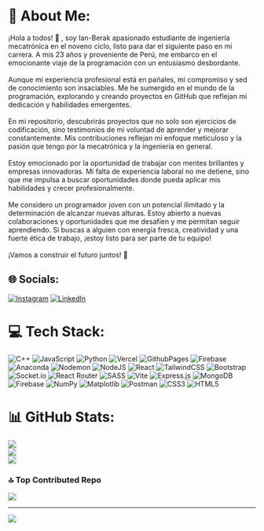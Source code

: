 # 💫 About Me:
¡Hola a todos! 👋 , soy Ian-Berak apasionado estudiante de ingeniería mecatrónica en el noveno ciclo, listo para dar el siguiente paso en mi carrera. A mis 23 años y proveniente de Perú, me embarco en el emocionante viaje de la programación con un entusiasmo desbordante.<br><br>Aunque mi experiencia profesional está en pañales, mi compromiso y sed de conocimiento son insaciables. Me he sumergido en el mundo de la programación, explorando y creando proyectos en GitHub que reflejan mi dedicación y habilidades emergentes.<br><br>En mi repositorio, descubrirás proyectos que no solo son ejercicios de codificación, sino testimonios de mi voluntad de aprender y mejorar constantemente. Mis contribuciones reflejan mi enfoque meticuloso y la pasión que tengo por la mecatrónica y la ingeniería en general.<br><br>Estoy emocionado por la oportunidad de trabajar con mentes brillantes y empresas innovadoras. Mi falta de experiencia laboral no me detiene, sino que me impulsa a buscar oportunidades donde pueda aplicar mis habilidades y crecer profesionalmente.<br><br>Me considero un programador joven con un potencial ilimitado y la determinación de alcanzar nuevas alturas. Estoy abierto a nuevas colaboraciones y oportunidades que me desafíen y me permitan seguir aprendiendo. Si buscas a alguien con energía fresca, creatividad y una fuerte ética de trabajo, ¡estoy listo para ser parte de tu equipo!<br><br>¡Vamos a construir el futuro juntos! 🚀


## 🌐 Socials:
[![Instagram](https://img.shields.io/badge/Instagram-%23E4405F.svg?logo=Instagram&logoColor=white)](https://instagram.com/https://www.instagram.com/ianrios19/) [![LinkedIn](https://img.shields.io/badge/LinkedIn-%230077B5.svg?logo=linkedin&logoColor=white)](https://linkedin.com/in/https://www.linkedin.com/in/ian-berak-rios-mallqui-b46893153/) 

# 💻 Tech Stack:
![C++](https://img.shields.io/badge/c++-%2300599C.svg?style=plastic&logo=c%2B%2B&logoColor=white) ![JavaScript](https://img.shields.io/badge/javascript-%23323330.svg?style=plastic&logo=javascript&logoColor=%23F7DF1E) ![Python](https://img.shields.io/badge/python-3670A0?style=plastic&logo=python&logoColor=ffdd54) ![Vercel](https://img.shields.io/badge/vercel-%23000000.svg?style=plastic&logo=vercel&logoColor=white) ![GithubPages](https://img.shields.io/badge/github%20pages-121013?style=plastic&logo=github&logoColor=white) ![Firebase](https://img.shields.io/badge/firebase-%23039BE5.svg?style=plastic&logo=firebase) ![Anaconda](https://img.shields.io/badge/Anaconda-%2344A833.svg?style=plastic&logo=anaconda&logoColor=white) ![Nodemon](https://img.shields.io/badge/NODEMON-%23323330.svg?style=plastic&logo=nodemon&logoColor=%BBDEAD) ![NodeJS](https://img.shields.io/badge/node.js-6DA55F?style=plastic&logo=node.js&logoColor=white) ![React](https://img.shields.io/badge/react-%2320232a.svg?style=plastic&logo=react&logoColor=%2361DAFB) ![TailwindCSS](https://img.shields.io/badge/tailwindcss-%2338B2AC.svg?style=plastic&logo=tailwind-css&logoColor=white) ![Bootstrap](https://img.shields.io/badge/bootstrap-%238511FA.svg?style=plastic&logo=bootstrap&logoColor=white) ![Socket.io](https://img.shields.io/badge/Socket.io-black?style=plastic&logo=socket.io&badgeColor=010101) ![React Router](https://img.shields.io/badge/React_Router-CA4245?style=plastic&logo=react-router&logoColor=white) ![SASS](https://img.shields.io/badge/SASS-hotpink.svg?style=plastic&logo=SASS&logoColor=white) ![Vite](https://img.shields.io/badge/vite-%23646CFF.svg?style=plastic&logo=vite&logoColor=white) ![Express.js](https://img.shields.io/badge/express.js-%23404d59.svg?style=plastic&logo=express&logoColor=%2361DAFB) ![MongoDB](https://img.shields.io/badge/MongoDB-%234ea94b.svg?style=plastic&logo=mongodb&logoColor=white) ![Firebase](https://img.shields.io/badge/Firebase-039BE5?style=plastic&logo=Firebase&logoColor=white) ![NumPy](https://img.shields.io/badge/numpy-%23013243.svg?style=plastic&logo=numpy&logoColor=white) ![Matplotlib](https://img.shields.io/badge/Matplotlib-%23ffffff.svg?style=plastic&logo=Matplotlib&logoColor=black) ![Postman](https://img.shields.io/badge/Postman-FF6C37?style=plastic&logo=postman&logoColor=white) ![CSS3](https://img.shields.io/badge/css3-%231572B6.svg?style=plastic&logo=css3&logoColor=white) ![HTML5](https://img.shields.io/badge/html5-%23E34F26.svg?style=plastic&logo=html5&logoColor=white)

# 📊 GitHub Stats:
![](https://github-readme-stats.vercel.app/api?username=IanRios22&theme=tokyonight&hide_border=false&include_all_commits=false&count_private=false)<br/>
![](https://github-readme-streak-stats.herokuapp.com/?user=IanRios22&theme=tokyonight&hide_border=false)<br/>
![](https://github-readme-stats.vercel.app/api/top-langs/?username=IanRios22&theme=tokyonight&hide_border=false&include_all_commits=false&count_private=false&layout=compact)

### 🔝 Top Contributed Repo
![](https://github-contributor-stats.vercel.app/api?username=IanRios22&limit=5&theme=tokyonight&combine_all_yearly_contributions=true)

---
[![](https://visitcount.itsvg.in/api?id=IanRios22&icon=0&color=0)](https://visitcount.itsvg.in)

<!-- Proudly created with GPRM ( https://gprm.itsvg.in ) -->
